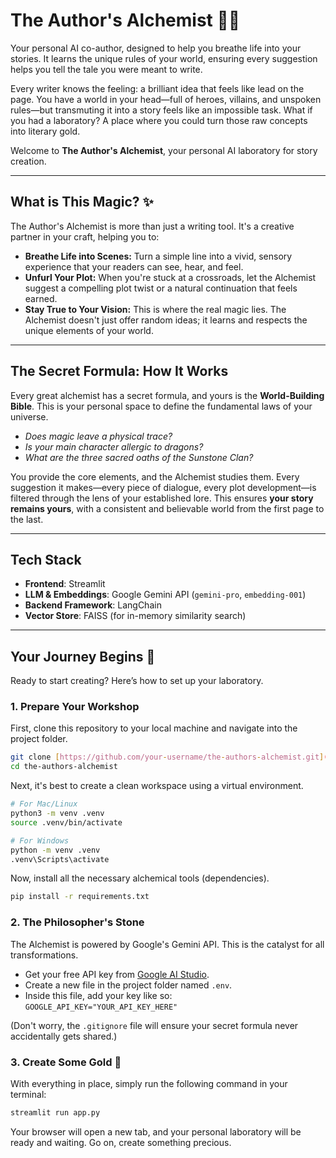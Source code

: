 # The Author's Alchemist 🧪✨
Your personal AI co-author, designed to help you breathe life into your stories. It learns the unique rules of your world, ensuring every suggestion helps you tell the tale you were meant to write.

Every writer knows the feeling: a brilliant idea that feels like lead on the page. You have a world in your head—full of heroes, villains, and unspoken rules—but transmuting it into a story feels like an impossible task. What if you had a laboratory? A place where you could turn those raw concepts into literary gold.

Welcome to **The Author's Alchemist**, your personal AI laboratory for story creation.



---

## What is This Magic? ✨

The Author's Alchemist is more than just a writing tool. It's a creative partner in your craft, helping you to:

* **Breathe Life into Scenes:** Turn a simple line into a vivid, sensory experience that your readers can see, hear, and feel.
* **Unfurl Your Plot:** When you're stuck at a crossroads, let the Alchemist suggest a compelling plot twist or a natural continuation that feels earned.
* **Stay True to Your Vision:** This is where the real magic lies. The Alchemist doesn't just offer random ideas; it learns and respects the unique elements of your world.

---

## The Secret Formula: How It Works

Every great alchemist has a secret formula, and yours is the **World-Building Bible**. This is your personal space to define the fundamental laws of your universe.

* *Does magic leave a physical trace?*
* *Is your main character allergic to dragons?*
* *What are the three sacred oaths of the Sunstone Clan?*

You provide the core elements, and the Alchemist studies them. Every suggestion it makes—every piece of dialogue, every plot development—is filtered through the lens of your established lore. This ensures **your story remains yours**, with a consistent and believable world from the first page to the last.

---

## Tech Stack

* **Frontend**: Streamlit
* **LLM & Embeddings**: Google Gemini API (`gemini-pro`, `embedding-001`)
* **Backend Framework**: LangChain
* **Vector Store**: FAISS (for in-memory similarity search)

---

## Your Journey Begins 🧭

Ready to start creating? Here’s how to set up your laboratory.

### 1. Prepare Your Workshop

First, clone this repository to your local machine and navigate into the project folder.

```bash
git clone [https://github.com/your-username/the-authors-alchemist.git](https://github.com/your-username/the-authors-alchemist.git)
cd the-authors-alchemist
```

Next, it's best to create a clean workspace using a virtual environment.

```bash
# For Mac/Linux
python3 -m venv .venv
source .venv/bin/activate

# For Windows
python -m venv .venv
.venv\Scripts\activate
```

Now, install all the necessary alchemical tools (dependencies).

```bash
pip install -r requirements.txt
```

### 2. The Philosopher's Stone

The Alchemist is powered by Google's Gemini API. This is the catalyst for all transformations.

* Get your free API key from [Google AI Studio](https://aistudio.google.com/app/apikey).
* Create a new file in the project folder named `.env`.
* Inside this file, add your key like so: `GOOGLE_API_KEY="YOUR_API_KEY_HERE"`

(Don't worry, the `.gitignore` file will ensure your secret formula never accidentally gets shared.) 

### 3. Create Some Gold 🚀

With everything in place, simply run the following command in your terminal:

```bash
streamlit run app.py
```

Your browser will open a new tab, and your personal laboratory will be ready and waiting. Go on, create something precious.
